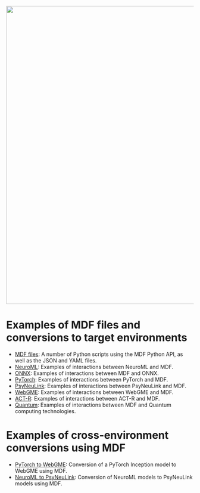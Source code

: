 <p><img width="800" src="ModECI_MDF.svg"/></p>

# Examples of MDF files and conversions to target environments

- [MDF files](MDF): A number of Python scripts using the MDF Python API, as well as the JSON and YAML files.
- [NeuroML](NeuroML): Examples of interactions between NeuroML and MDF.
- [ONNX](ONNX): Examples of interactions between MDF and ONNX.
- [PyTorch](PyTorch): Examples of interactions between PyTorch and MDF.
- [PsyNeuLink](PsyNeuLink): Examples of interactions between PsyNeuLink and MDF.
- [WebGME](WebGME): Examples of interactions between WebGME and MDF.
- [ACT-R](ACT-R): Examples of interactions between ACT-R and MDF.
- [Quantum](Quantum): Examples of interactions between MDF and Quantum computing technologies.

# Examples of cross-environment conversions using MDF

- [PyTorch to WebGME](WebGME/examples): Conversion of a PyTorch Inception model to WebGME using MDF.
- [NeuroML to PsyNeuLink](): Conversion of NeuroML models to PsyNeuLink models using MDF.
